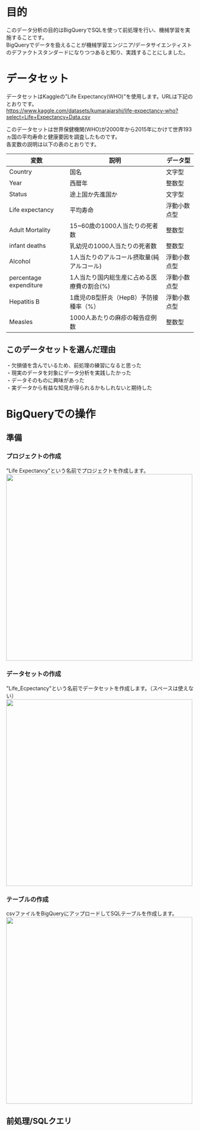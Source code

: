 # 目的
このデータ分析の目的はBigQueryでSQLを使って前処理を行い、機械学習を実施することです。\
BigQueryでデータを扱えることが機械学習エンジニア/データサイエンティストのデファクトスタンダードになりつつあると知り、実践することにしました。

# データセット
データセットはKaggleの"Life Expectancy(WHO)"を使用します。URLは下記のとおりです。\
https://www.kaggle.com/datasets/kumarajarshi/life-expectancy-who?select=Life+Expectancy+Data.csv

このデータセットは世界保健機関(WHO)が2000年から2015年にかけて世界193ヵ国の平均寿命と健康要因を調査したものです。\
各変数の説明は以下の表のとおりです。

|変数|説明|データ型|
|-----|----|-----|
|Country|国名|文字型|
|Year|西暦年|整数型|
|Status|途上国か先進国か|文字型|
|Life expectancy|平均寿命|浮動小数点型|
|Adult Mortality|15~60歳の1000人当たりの死者数|整数型|
|infant deaths|乳幼児の1000人当たりの死者数|整数型|
|Alcohol|1人当たりのアルコール摂取量(純アルコール)|浮動小数点型|
|percentage expenditure|1人当たり国内総生産に占める医療費の割合(%)|浮動小数点型|
|Hepatitis B|1歳児のB型肝炎（HepB）予防接種率（%）|浮動小数点型|
|Measles|1000人あたりの麻疹の報告症例数|整数型|


## このデータセットを選んだ理由
・欠損値を含んでいるため、前処理の練習になると思った\
・現実のデータを対象にデータ分析を実践したかった\
・データそのものに興味があった\
・実データから有益な知見が得られるかもしれないと期待した

# BigQueryでの操作
## 準備
### プロジェクトの作成
"Life Expectancy"という名前でプロジェクトを作成します。\
<img src="https://github.com/Yusuke-Hi/self-learning/assets/131725916/919d61b7-cd8b-410f-9ee2-1262b58a8842" width=500>

### データセットの作成
"Life_Ecpectancy"という名前でデータセットを作成します。（スペースは使えない）\
<img src="https://github.com/Yusuke-Hi/self-learning/assets/131725916/e32f5e65-e7b2-44f1-9b33-6f883c7e66e6" width=500>

### テーブルの作成
csvファイルをBigQueryにアップロードしてSQLテーブルを作成します。\
<img src="https://github.com/Yusuke-Hi/self-learning/assets/131725916/ace7d5e8-d5f3-4171-b531-18e10e60945d" width=500>

## 前処理/SQLクエリ




